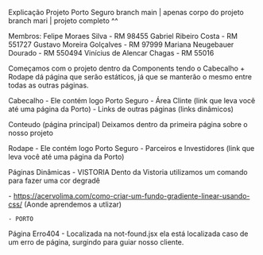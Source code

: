 Explicação Projeto Porto Seguro
    branch main | apenas corpo do projeto 
    branch mari | projeto completo ^^ 

Membros: 
Felipe Moraes Silva - RM 98455
Gabriel Ribeiro Costa - RM 551727
Gustavo Moreira Golçalves - RM 97999
Mariana Neugebauer Dourado - RM 550494
Vinícius de Alencar Chagas - RM 55016

Começamos com o projeto dentro da Components tendo o Cabecalho + Rodape dá página
que serão estáticos, já que se manterão o mesmo entre todas as outras páginas. 

Cabecalho 
    - Ele contém logo Porto Seguro 
    - Área Clinte (link que leva você até uma página da Porto)
    - Links de outras páginas (links dinâmicos)

Conteudo (página principal)
    Deixamos dentro da primeira página sobre o nosso projeto

Rodape
    - Ele contém logo Porto Seguro 
    - Parceiros e Investidores (link que leva você até uma página da Porto)

Páginas Dinâmicas
    - VISTORIA 
Dento da Vistoria utilizamos um comando para fazer uma cor degradê
    <div id="lin_grad"></div> 
    - https://acervolima.com/como-criar-um-fundo-gradiente-linear-usando-css/ (Aonde aprendemos a utlizar)

    - PORTO 

Página Erro404 
    - Localizada na not-found.jsx ela está localizada caso de um erro de página, surgindo para guiar nosso cliente. 

